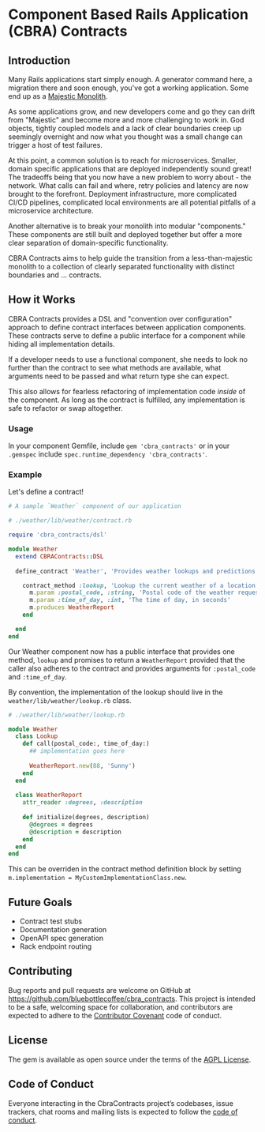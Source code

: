 # Component Based Rails Application (CBRA) Contracts

## Introduction

Many Rails applications start simply enough. A generator command here, a
migration there and soon enough, you've got a working application. Some end up
as a [Majestic Monolith](https://m.signalvnoise.com/the-majestic-monolith/).

As some applications grow, and new developers come and go they can drift from
"Majestic" and become more and more challenging to work in. God objects, tightly
coupled models and a lack of clear boundaries creep up seemingly overnight and
now what you thought was a small change can trigger a host of test failures.

At this point, a common solution is to reach for microservices. Smaller, domain
specific applications that are deployed independently sound great! The tradeoffs
being that you now have a new problem to worry about - the network. What calls
can fail and where, retry policies and latency are now brought to the forefront.
Deployment infrastructure, more complicated CI/CD pipelines, complicated local
environments are all potential pitfalls of a microservice architecture.

Another alternative is to break your monolith into modular "components." These
components are still built and deployed together but offer a more clear
separation of domain-specific functionality.

CBRA Contracts aims to help guide the transition from a less-than-majestic
monolith to a collection of clearly separated functionality with distinct
boundaries and ... contracts.

## How it Works

CBRA Contracts provides a DSL and "convention over configuration" approach to
define contract interfaces between application components. These contracts serve
to define a public interface for a component while hiding all implementation
details.

If a developer needs to use a functional component, she needs to look no further
than the contract to see what methods are available, what arguments need to be
passed and what return type she can expect.

This also allows for fearless refactoring of implementation code _inside_ of the
component. As long as the contract is fulfilled, any implementation is safe to
refactor or swap altogether.

### Usage

In your component Gemfile, include `gem 'cbra_contracts'` or in your `.gemspec`
include `spec.runtime_dependency 'cbra_contracts'`.

### Example

Let's define a contract!

```ruby
# A sample `Weather` component of our application

# ./weather/lib/weather/contract.rb

require 'cbra_contracts/dsl'

module Weather
  extend CBRAContracts::DSL
  
  define_contract 'Weather', 'Provides weather lookups and predictions' do

    contract_method :lookup, 'Lookup the current weather of a location' do |m|
      m.param :postal_code, :string, 'Postal code of the weather request'
      m.param :time_of_day, :int, 'The time of day, in seconds'
      m.produces WeatherReport
    end

  end
end
```

Our Weather component now has a public interface that provides one method,
`lookup` and promises to return a `WeatherReport` provided that the caller
also adheres to the contract and provides arguments for `:postal_code` and
`:time_of_day`.

By convention, the implementation of the lookup should live in the
`weather/lib/weather/lookup.rb` class.

```ruby
# ./weather/lib/weather/lookup.rb

module Weather
  class Lookup
    def call(postal_code:, time_of_day:)
      ## implementation goes here
      
      WeatherReport.new(88, 'Sunny')
    end
  end
  
  class WeatherReport
    attr_reader :degrees, :description
    
    def initialize(degrees, description)
      @degrees = degrees
      @description = description
    end
  end
end
```

This can be overriden in the contract method definition block by setting
`m.implementation = MyCustomImplementationClass.new`.

## Future Goals

* Contract test stubs
* Documentation generation
* OpenAPI spec generation
* Rack endpoint routing

## Contributing

Bug reports and pull requests are welcome on GitHub at
https://github.com/bluebottlecoffee/cbra_contracts. This project is intended to
be a safe, welcoming space for collaboration, and contributors are expected to
adhere to the [Contributor Covenant](http://contributor-covenant.org) code of
conduct.

## License

The gem is available as open source under the terms of the
[AGPL License](https://www.gnu.org/licenses/agpl-3.0.en.html).

## Code of Conduct

Everyone interacting in the CbraContracts project’s codebases, issue trackers,
chat rooms and mailing lists is expected to follow the
[code of conduct](https://github.com/bluebottlecoffee/cbra_contracts/blob/main/CODE_OF_CONDUCT.md).
